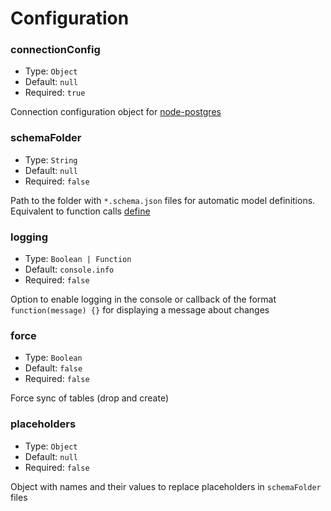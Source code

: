 # Configuration 

### connectionConfig

* Type: `Object`
* Default: `null`
* Required: `true`

Connection configuration object for [node-postgres](https://node-postgres.com/features/connecting#programmatic)

### schemaFolder

* Type: `String`
* Default: `null`
* Required: `false`

Path to the folder with `*.schema.json` files for automatic model definitions. Equivalent to function calls [define](methods.md#define)

### logging

* Type: `Boolean | Function`
* Default: `console.info`
* Required: `false`

Option to enable logging in the console or callback of the format `function(message) {}` for displaying a message about changes

### force

* Type: `Boolean`
* Default: `false`
* Required: `false`

Force sync of tables (drop and create)

### placeholders

* Type: `Object`
* Default: `null`
* Required: `false`

Object with names and their values to replace placeholders in `schemaFolder` files
